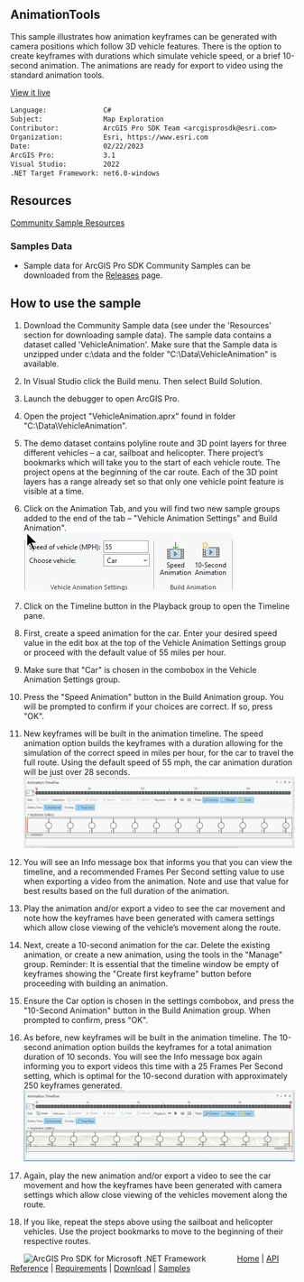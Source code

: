 ## AnimationTools

<!-- TODO: Write a brief abstract explaining this sample -->
This sample illustrates how animation keyframes can be generated with camera positions which follow 3D vehicle features.  There is the option to create keyframes with durations which simulate vehicle speed, or a brief 10-second animation. The animations are ready for export to video using the standard animation tools.    
  


<a href="https://pro.arcgis.com/en/pro-app/sdk/" target="_blank">View it live</a>

<!-- TODO: Fill this section below with metadata about this sample-->
```
Language:              C#
Subject:               Map Exploration
Contributor:           ArcGIS Pro SDK Team <arcgisprosdk@esri.com>
Organization:          Esri, https://www.esri.com
Date:                  02/22/2023
ArcGIS Pro:            3.1
Visual Studio:         2022
.NET Target Framework: net6.0-windows
```

## Resources

[Community Sample Resources](https://github.com/Esri/arcgis-pro-sdk-community-samples#resources)

### Samples Data

* Sample data for ArcGIS Pro SDK Community Samples can be downloaded from the [Releases](https://github.com/Esri/arcgis-pro-sdk-community-samples/releases) page.  

## How to use the sample
<!-- TODO: Explain how this sample can be used. To use images in this section, create the image file in your sample project's screenshots folder. Use relative url to link to this image using this syntax: ![My sample Image](FacePage/SampleImage.png) -->
1. Download the Community Sample data (see under the 'Resources' section for downloading sample data). The sample data contains a dataset called 'VehicleAnimation'.  Make sure that the Sample data is unzipped under c:\data and the folder "C:\Data\VehicleAnimation\" is available.  
1. In Visual Studio click the Build menu. Then select Build Solution.  
1. Launch the debugger to open ArcGIS Pro.  
1. Open the project "VehicleAnimation.aprx" found in folder "C:\Data\VehicleAnimation\".  
1. The demo dataset contains polyline route and 3D point layers for three different vehicles – a car, sailboat and helicopter.  There project’s bookmarks which will take you to the start of each vehicle route.  The project opens at the beginning of the car route. Each of the 3D point layers has a range already set so that only one vehicle point feature is visible at a time.  
1. Click on the Animation Tab, and you will find two new sample groups added to the end of the tab – "Vehicle Animation Settings" and Build Animation".    
![UI](Screenshots/Screen1.png)  
  
1. Click on the Timeline button in the Playback group to open the Timeline pane.    
1. First, create a speed animation for the car.  Enter your desired speed value in the edit box at the top of the Vehicle Animation Settings group or proceed with the default value of 55 miles per hour.  
1. Make sure that "Car" is chosen in the combobox in the Vehicle Animation Settings group.  
1. Press the "Speed Animation" button in the Build Animation group. You will be prompted to confirm if your choices are correct.  If so, press "OK".  
1. New keyframes will be built in the animation timeline. The speed animation option builds the keyframes with a duration allowing for the simulation of the correct speed in miles per hour, for the car to travel the full route.  Using the default speed of 55 mph, the car animation duration will be just over 28 seconds.  
![UI](Screenshots/Screen3.png)  
  
1. You will see an Info message box that informs you that you can view the timeline, and a recommended Frames Per Second setting value to use when exporting a video from the animation. Note and use that value for best results based on the full duration of the animation.  
1. Play the animation and/or export a video to see the car movement and note how the keyframes have been generated with camera settings which allow close viewing of the vehicle’s movement along the route.  
1. Next, create a 10-second animation for the car.  Delete the existing animation, or create a new animation, using the tools in the "Manage" group.  Reminder:  It is essential that the timeline window be empty of keyframes showing the "Create first keyframe" button before proceeding with building an animation.  
1. Ensure the Car option is chosen in the settings combobox, and press the "10-Second Animation" button in the Build Animation group.  When prompted to confirm, press "OK".  
1. As before, new keyframes will be built in the animation timeline. The 10-second animation option builds the keyframes for a total animation duration of 10 seconds.  You will see the Info message box again informing you to export videos this time with a 25 Frames Per Second setting, which is optimal for the 10-second duration with approximately 250 keyframes generated.  
![UI](Screenshots/Screen4.png)  
  
1. Again, play the new animation and/or export a video to see the car movement and how the keyframes have been generated with camera settings which allow close viewing of the vehicles movement along the route.  
1. If you like, repeat the steps above using the sailboat and helicopter vehicles.  Use the project bookmarks to move to the beginning of their respective routes.  
  


<!-- End -->

&nbsp;&nbsp;&nbsp;&nbsp;&nbsp;&nbsp;<img src="https://esri.github.io/arcgis-pro-sdk/images/ArcGISPro.png"  alt="ArcGIS Pro SDK for Microsoft .NET Framework" height = "20" width = "20" align="top"  >
&nbsp;&nbsp;&nbsp;&nbsp;&nbsp;&nbsp;&nbsp;&nbsp;&nbsp;&nbsp;&nbsp;&nbsp;
[Home](https://github.com/Esri/arcgis-pro-sdk/wiki) | <a href="https://pro.arcgis.com/en/pro-app/latest/sdk/api-reference" target="_blank">API Reference</a> | [Requirements](https://github.com/Esri/arcgis-pro-sdk/wiki#requirements) | [Download](https://github.com/Esri/arcgis-pro-sdk/wiki#installing-arcgis-pro-sdk-for-net) | <a href="https://github.com/esri/arcgis-pro-sdk-community-samples" target="_blank">Samples</a>
